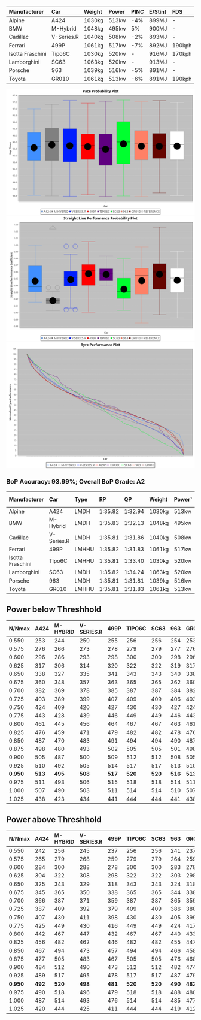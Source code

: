 | Manufacturer     | Car        | Weight | Power | PINC    | E/Stint | FDS     |
|:-|:-|:-|:-|:-|:-|:-|
| Alpine           | A424       | 1030kg | 513kw | -4%     | 899MJ   |    -    |
| BMW              | M-Hybrid   | 1048kg | 495kw | 5%      | 900MJ   |    -    |
| Cadillac         | V-Series.R | 1040kg | 508kw | -2%     | 893MJ   |    -    |
| Ferrari          | 499P       | 1061kg | 517kw | -7%     | 892MJ   | 190kph  |
| Isotta Fraschini | Tipo6C     | 1030kg | 520kw |    -    | 916MJ   | 170kph  |
| Lamborghini      | SC63       | 1063kg | 520kw |    -    | 913MJ   |    -    |
| Porsche          | 963        | 1039kg | 516kw | -5%     | 891MJ   |    -    |
| Toyota           | GR010      | 1061kg | 513kw | -6%     | 891MJ   | 190kph  |

![PACECHART](./IMG/AUTO.png)
![STRAIGHTLINEPERFORMANCECHART](./IMG/AUTO_sp.png)
![TYREPERFORMANCECHART](./IMG/AUTO_tw.png)

### BoP Accuracy: 93.99%; Overall BoP Grade: A2
| Manufacturer     | Car        | Type  | RP      | QP      | Weight | Power¹ | Threshhold | PINC    | Power² | E/Stint | AVG Vmax  | FDS     | RDLC | L/Stint | BOP-Grade | Model Accuracy | Model Points | Match%  |
|:-|:-|:-|:-|:-|:-|:-|:-|:-|:-|:-|:-|:-|:-|:-|:-|:-|:-|:-|
| Alpine           | A424       | LMDH  | 1:35.82 | 1:32.94 | 1030kg | 513kw  | 210.0kph   | -4%     | 492kw  |  899MJ  | 293.19kph |    -    | 1.03 | 37      | +C1       | 100.00%        | 642          | 75.08%  |
| BMW              | M-Hybrid   | LMDH  | 1:35.83 | 1:32.13 | 1048kg | 495kw  | 210.0kph   | 5%      | 520kw  |  900MJ  | 290.19kph |    -    | 1.02 | 37      | ~A1       | 100.00%        | 1714         | 99.01%  |
| Cadillac         | V-Series.R | LMDH  | 1:35.81 | 1:31.86 | 1040kg | 508kw  | 210.0kph   | -2%     | 498kw  |  893MJ  | 292.94kph |    -    | 1.02 | 37      | ~A1       | 98.95%         | 2271         | 100.00% |
| Ferrari          | 499P       | LMHHU | 1:35.82 | 1:31.83 | 1061kg | 517kw  | 210.0kph   | -7%     | 481kw  |  892MJ  | 293.25kph | 190kph  | 1.03 | 37      | ~A1       | 99.93%         | 2718         | 99.61%  |
| Isotta Fraschini | Tipo6C     | LMHHU | 1:35.81 | 1:33.40 | 1030kg | 520kw  | 0.0kph     |    -    | 520kw  |  916MJ  | 296.28kph | 170kph  | 1.07 | 37      | +C1       | 92.36%         | 133          | 78.21%  |
| Lamborghini      | SC63       | LMDH  | 1:35.82 | 1:34.24 | 1063kg | 520kw  | 210.0kph   |    -    | 520kw  |  913MJ  | 291.74kph |    -    | 1.03 | 37      | ~A1       | 96.54%         | 418          | 100.00% |
| Porsche          | 963        | LMDH  | 1:35.81 | 1:31.81 | 1039kg | 516kw  | 210.0kph   | -5%     | 490kw  |  891MJ  | 292.88kph |    -    | 1.02 | 37      | ~A1       | 99.98%         | 6168         | 100.00% |
| Toyota           | GR010      | LMHHU | 1:35.81 | 1:31.83 | 1061kg | 513kw  | 210.0kph   | -6%     | 482kw  |  891MJ  | 293.11kph | 190kph  | 1.02 | 37      | ~A1       | 98.53%         | 3557         | 100.00% |

## Power below Threshhold
| N/Nmax    | A424    | M-HYBRID | V-SERIES.R | 499P    | TIPO6C  | SC63    | 963     | GR010   |
|:-|:-|:-|:-|:-|:-|:-|:-|:-|
|  0.550    |  253    |  244     |  250       |  255    |  256    |  256    |  254    |  253    |
|  0.575    |  276    |  266     |  273       |  278    |  279    |  279    |  277    |  276    |
|  0.600    |  296    |  286     |  293       |  298    |  300    |  300    |  298    |  296    |
|  0.625    |  317    |  306     |  314       |  320    |  322    |  322    |  319    |  317    |
|  0.650    |  338    |  327     |  335       |  341    |  343    |  343    |  340    |  338    |
|  0.675    |  360    |  348     |  357       |  363    |  365    |  365    |  362    |  360    |
|  0.700    |  382    |  369     |  378       |  385    |  387    |  387    |  384    |  382    |
|  0.725    |  403    |  389     |  399       |  407    |  409    |  409    |  406    |  403    |
|  0.750    |  424    |  409     |  420       |  427    |  430    |  430    |  427    |  424    |
|  0.775    |  443    |  428     |  439       |  446    |  449    |  449    |  446    |  443    |
|  0.800    |  461    |  445     |  456       |  464    |  467    |  467    |  463    |  461    |
|  0.825    |  476    |  459     |  471       |  479    |  482    |  482    |  478    |  476    |
|  0.850    |  487    |  470     |  483       |  491    |  494    |  494    |  490    |  487    |
|  0.875    |  498    |  480     |  493       |  502    |  505    |  505    |  501    |  498    |
|  0.900    |  505    |  487     |  500       |  509    |  512    |  512    |  508    |  505    |
|  0.925    |  510    |  492     |  505       |  514    |  517    |  517    |  513    |  510    |
| **0.950** | **513** | **495**  | **508**    | **517** | **520** | **520** | **516** | **513** |
|  0.975    |  511    |  493     |  506       |  515    |  518    |  518    |  514    |  511    |
|  1.000    |  507    |  490     |  503       |  511    |  514    |  514    |  510    |  507    |
|  1.025    |  438    |  423     |  434       |  441    |  444    |  444    |  441    |  438    |

## Power above Threshhold
| N/Nmax    | A424    | M-HYBRID | V-SERIES.R | 499P    | TIPO6C  | SC63    | 963     | GR010   |
|:-|:-|:-|:-|:-|:-|:-|:-|:-|
|  0.550    |  242    |  256     |  245       |  237    |  256    |  256    |  241    |  237    |
|  0.575    |  265    |  279     |  268       |  259    |  279    |  279    |  264    |  259    |
|  0.600    |  284    |  300     |  288       |  278    |  300    |  300    |  283    |  278    |
|  0.625    |  304    |  322     |  308       |  298    |  322    |  322    |  303    |  298    |
|  0.650    |  325    |  343     |  329       |  318    |  343    |  343    |  324    |  318    |
|  0.675    |  345    |  365     |  350       |  338    |  365    |  365    |  344    |  338    |
|  0.700    |  366    |  387     |  371       |  359    |  387    |  387    |  365    |  359    |
|  0.725    |  387    |  409     |  392       |  379    |  409    |  409    |  386    |  380    |
|  0.750    |  407    |  430     |  411       |  398    |  430    |  430    |  405    |  399    |
|  0.775    |  425    |  449     |  430       |  416    |  449    |  449    |  424    |  417    |
|  0.800    |  442    |  467     |  447       |  432    |  467    |  467    |  440    |  433    |
|  0.825    |  456    |  482     |  462       |  446    |  482    |  482    |  455    |  447    |
|  0.850    |  467    |  494     |  473       |  457    |  494    |  494    |  466    |  458    |
|  0.875    |  477    |  505     |  483       |  467    |  505    |  505    |  476    |  468    |
|  0.900    |  484    |  512     |  490       |  473    |  512    |  512    |  482    |  474    |
|  0.925    |  489    |  517     |  495       |  478    |  517    |  517    |  487    |  479    |
| **0.950** | **492** | **520**  | **498**    | **481** | **520** | **520** | **490** | **482** |
|  0.975    |  490    |  518     |  496       |  479    |  518    |  518    |  488    |  480    |
|  1.000    |  487    |  514     |  493       |  476    |  514    |  514    |  485    |  477    |
|  1.025    |  420    |  444     |  425       |  411    |  444    |  444    |  419    |  412    |
